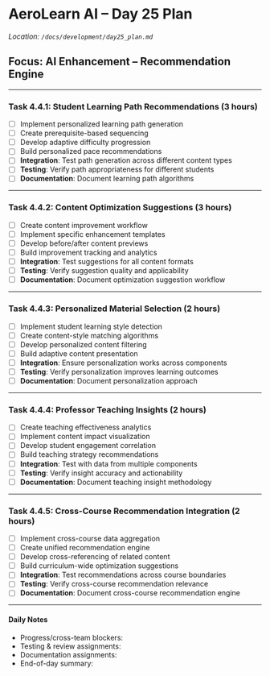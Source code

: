 # AeroLearn AI – Day 25 Plan
*Location: `/docs/development/day25_plan.md`*

## Focus: AI Enhancement – Recommendation Engine

---

### Task 4.4.1: Student Learning Path Recommendations (3 hours)
- [ ] Implement personalized learning path generation
- [ ] Create prerequisite-based sequencing
- [ ] Develop adaptive difficulty progression
- [ ] Build personalized pace recommendations
- [ ] **Integration**: Test path generation across different content types
- [ ] **Testing**: Verify path appropriateness for different students
- [ ] **Documentation**: Document learning path algorithms

---

### Task 4.4.2: Content Optimization Suggestions (3 hours)
- [ ] Create content improvement workflow
- [ ] Implement specific enhancement templates
- [ ] Develop before/after content previews
- [ ] Build improvement tracking and analytics
- [ ] **Integration**: Test suggestions for all content formats
- [ ] **Testing**: Verify suggestion quality and applicability
- [ ] **Documentation**: Document optimization suggestion workflow

---

### Task 4.4.3: Personalized Material Selection (2 hours)
- [ ] Implement student learning style detection
- [ ] Create content-style matching algorithms
- [ ] Develop personalized content filtering
- [ ] Build adaptive content presentation
- [ ] **Integration**: Ensure personalization works across components
- [ ] **Testing**: Verify personalization improves learning outcomes
- [ ] **Documentation**: Document personalization approach

---

### Task 4.4.4: Professor Teaching Insights (2 hours)
- [ ] Create teaching effectiveness analytics
- [ ] Implement content impact visualization
- [ ] Develop student engagement correlation
- [ ] Build teaching strategy recommendations
- [ ] **Integration**: Test with data from multiple components
- [ ] **Testing**: Verify insight accuracy and actionability
- [ ] **Documentation**: Document teaching insight methodology

---

### Task 4.4.5: Cross-Course Recommendation Integration (2 hours)
- [ ] Implement cross-course data aggregation
- [ ] Create unified recommendation engine
- [ ] Develop cross-referencing of related content
- [ ] Build curriculum-wide optimization suggestions
- [ ] **Integration**: Test recommendations across course boundaries
- [ ] **Testing**: Verify cross-course recommendation relevance
- [ ] **Documentation**: Document cross-course recommendation engine

---

#### Daily Notes
- Progress/cross-team blockers:
- Testing & review assignments:
- Documentation assignments:
- End-of-day summary: